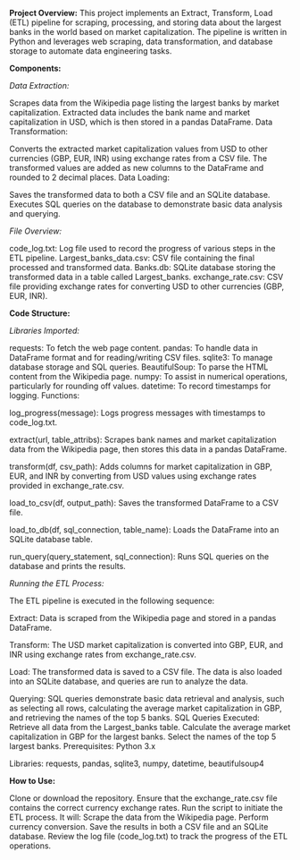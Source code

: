 **Project Overview:**
This project implements an Extract, Transform, Load (ETL) pipeline for scraping, processing, and storing data about the largest banks in the world based on market capitalization. The pipeline is written in Python and leverages web scraping, data transformation, and database storage to automate data engineering tasks.

**Components:**

*Data Extraction:*

Scrapes data from the Wikipedia page listing the largest banks by market capitalization.
Extracted data includes the bank name and market capitalization in USD, which is then stored in a pandas DataFrame.
Data Transformation:

Converts the extracted market capitalization values from USD to other currencies (GBP, EUR, INR) using exchange rates from a CSV file.
The transformed values are added as new columns to the DataFrame and rounded to 2 decimal places.
Data Loading:

Saves the transformed data to both a CSV file and an SQLite database.
Executes SQL queries on the database to demonstrate basic data analysis and querying.

*File Overview:*

code_log.txt: Log file used to record the progress of various steps in the ETL pipeline.
Largest_banks_data.csv: CSV file containing the final processed and transformed data.
Banks.db: SQLite database storing the transformed data in a table called Largest_banks.
exchange_rate.csv: CSV file providing exchange rates for converting USD to other currencies (GBP, EUR, INR).

**Code Structure:**

*Libraries Imported:*

requests: To fetch the web page content.
pandas: To handle data in DataFrame format and for reading/writing CSV files.
sqlite3: To manage database storage and SQL queries.
BeautifulSoup: To parse the HTML content from the Wikipedia page.
numpy: To assist in numerical operations, particularly for rounding off values.
datetime: To record timestamps for logging.
Functions:

log_progress(message): Logs progress messages with timestamps to code_log.txt.

extract(url, table_attribs): Scrapes bank names and market capitalization data from the Wikipedia page, then stores this data in a pandas DataFrame.

transform(df, csv_path): Adds columns for market capitalization in GBP, EUR, and INR by converting from USD values using exchange rates provided in exchange_rate.csv.

load_to_csv(df, output_path): Saves the transformed DataFrame to a CSV file.

load_to_db(df, sql_connection, table_name): Loads the DataFrame into an SQLite database table.

run_query(query_statement, sql_connection): Runs SQL queries on the database and prints the results.

*Running the ETL Process:*

The ETL pipeline is executed in the following sequence:

Extract: Data is scraped from the Wikipedia page and stored in a pandas DataFrame.

Transform: The USD market capitalization is converted into GBP, EUR, and INR using exchange rates from exchange_rate.csv.

Load:
The transformed data is saved to a CSV file.
The data is also loaded into an SQLite database, and queries are run to analyze the data.

Querying: SQL queries demonstrate basic data retrieval and analysis, such as selecting all rows, calculating the average market capitalization in GBP, and retrieving the names of the top 5 banks.
SQL Queries Executed:
Retrieve all data from the Largest_banks table.
Calculate the average market capitalization in GBP for the largest banks.
Select the names of the top 5 largest banks.
Prerequisites:
Python 3.x

Libraries: requests, pandas, sqlite3, numpy, datetime, beautifulsoup4

**How to Use:**

Clone or download the repository.
Ensure that the exchange_rate.csv file contains the correct currency exchange rates.
Run the script to initiate the ETL process. It will:
Scrape the data from the Wikipedia page.
Perform currency conversion.
Save the results in both a CSV file and an SQLite database.
Review the log file (code_log.txt) to track the progress of the ETL operations.
